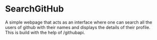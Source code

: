 # SearchGitHub
A simple webpage that acts as an interface where one can search all the users of github with their names and displays the details of their profile. This is build with the help of /githubapi.
